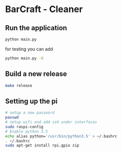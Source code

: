 # BarCraft - Cleaner

## Run the application

```bash
python main.py
```

for testing you can add

```bash
python main.py -d
```

## Build a new release

```bash
make release
```

## Setting up the pi

```bash
# setup a new password
passwd
# setup wifi and add ssh under interfaces
sudo raspi-config
# Enable python 3.5
echo alias python='/usr/bin/python3.5' > ~/.bashrc
. ~/.bashrc
sudo apt-get install rpi.gpio zip
```
